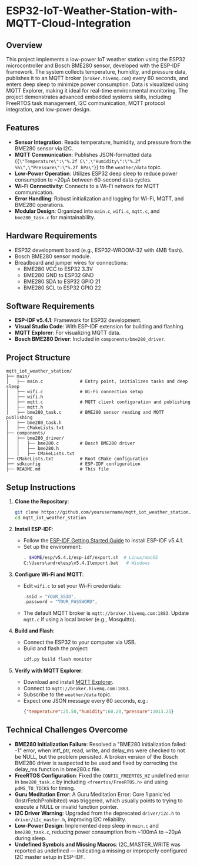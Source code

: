 # ESP32-IoT-Weather-Station-with-MQTT-Cloud-Integration

## Overview
This project implements a low-power IoT weather station using the ESP32 microcontroller and Bosch BME280 sensor, developed with the ESP-IDF framework. The system collects temperature, humidity, and pressure data, publishes it to an MQTT broker (`broker.hivemq.com`) every 60 seconds, and enters deep sleep to minimize power consumption. Data is visualized using MQTT Explorer, making it ideal for real-time environmental monitoring. The project demonstrates advanced embedded systems skills, including FreeRTOS task management, I2C communication, MQTT protocol integration, and low-power design.

## Features
- **Sensor Integration**: Reads temperature, humidity, and pressure from the BME280 sensor via I2C.
- **MQTT Communication**: Publishes JSON-formatted data (`{\"Temperature\":\"%.2f C\",\"Humidity\":\"%.2f %%\",\"Pressure\":\"%.2f hPa\"}`) to the `weather/data` topic.
- **Low-Power Operation**: Utilizes ESP32 deep sleep to reduce power consumption to ~20µA between 60-second data cycles.
- **Wi-Fi Connectivity**: Connects to a Wi-Fi network for MQTT communication.
- **Error Handling**: Robust initialization and logging for Wi-Fi, MQTT, and BME280 operations.
- **Modular Design**: Organized into `main.c`, `wifi.c`, `mqtt.c`, and `bme280_task.c` for maintainability.

## Hardware Requirements
- ESP32 development board (e.g., ESP32-WROOM-32 with 4MB flash).
- Bosch BME280 sensor module.
- Breadboard and jumper wires for connections:
  - BME280 VCC to ESP32 3.3V
  - BME280 GND to ESP32 GND
  - BME280 SDA to ESP32 GPIO 21
  - BME280 SCL to ESP32 GPIO 22

## Software Requirements
- **ESP-IDF v5.4.1**: Framework for ESP32 development.
- **Visual Studio Code**: With ESP-IDF extension for building and flashing.
- **MQTT Explorer**: For visualizing MQTT data.
- **Bosch BME280 Driver**: Included in `components/bme280_driver`.

## Project Structure
```
mqtt_iot_weather_station/
├── main/
│   ├── main.c              # Entry point, initializes tasks and deep sleep
│   ├── wifi.c              # Wi-Fi connection setup
│   ├── wifi.h
│   ├── mqtt.c              # MQTT client configuration and publishing
│   ├── mqtt.h
│   ├── bme280_task.c       # BME280 sensor reading and MQTT publishing
│   ├── bme280_task.h
│   ├── CMakeLists.txt
├── components/
│   ├── bme280_driver/
│   │   ├── bme280.c        # Bosch BME280 driver
│   │   ├── bme280.h
│   │   ├── CMakeLists.txt
├── CMakeLists.txt          # Root CMake configuration
├── sdkconfig               # ESP-IDF configuration
├── README.md               # This file
```

## Setup Instructions
1. **Clone the Repository**:
   ```bash
   git clone https://github.com/yourusername/mqtt_iot_weather_station.git
   cd mqtt_iot_weather_station
   ```

2. **Install ESP-IDF**:
   - Follow the [ESP-IDF Getting Started Guide](https://docs.espressif.com/projects/esp-idf/en/v5.4.1/esp32/get-started/index.html) to install ESP-IDF v5.4.1.
   - Set up the environment:
     ```bash
     . $HOME/esp/v5.4.1/esp-idf/export.sh  # Linux/macOS
     C:\Users\andre\esp\v5.4.1\export.bat   # Windows
     ```

3. **Configure Wi-Fi and MQTT**:
   - Edit `wifi.c` to set your Wi-Fi credentials:
     ```c
     .ssid = "YOUR_SSID",
     .password = "YOUR_PASSWORD",
     ```
   - The default MQTT broker is `mqtt://broker.hivemq.com:1883`. Update `mqtt.c` if using a local broker (e.g., Mosquitto).

4. **Build and Flash**:
   - Connect the ESP32 to your computer via USB.
   - Build and flash the project:
     ```bash
     idf.py build flash monitor
     ```

5. **Verify with MQTT Explorer**:
   - Download and install [MQTT Explorer](https://mqtt-explorer.com/).
   - Connect to `mqtt://broker.hivemq.com:1883`.
   - Subscribe to the `weather/data` topic.
   - Expect one JSON message every 60 seconds, e.g.:
     ```json
     {"temperature":25.50,"humidity":60.20,"pressure":1013.25}
     ```

## Technical Challenges Overcome
- **BME280 Initialization Failure**: Resolved a "BME280 initialization failed: -1" error, when intf_ptr, read, write, and delay_ms were checked to not be NULL, but the problem persisted. A broken version of the Bosch BME280 driver is suspected to be used and fixed by correcting the delay_ms function in bme280.c file.
- **FreeRTOS Configuration**: Fixed the `CONFIG_FREERTOS_HZ` undefined error in `bme280_task.c` by including `<freertos/FreeRTOS.h>` and using `pdMS_TO_TICKS` for timing.
- **Guru Meditation Error**: A Guru Meditation Error: Core 1 panic'ed (InstrFetchProhibited) was triggered, which usually points to trying to execute a NULL or invalid function pointer.
- **I2C Driver Warning**: Upgraded from the deprecated `driver/i2c.h` to `driver/i2c_master.h`, improving I2C reliability.
- **Low-Power Design**: Implemented deep sleep in `main.c` and `bme280_task.c`, reducing power consumption from ~100mA to ~20µA during sleep.
- **Undefined Symbols and Missing Macros**: I2C_MASTER_WRITE was reported as undefined — indicating a missing or improperly configured I2C master setup in ESP-IDF.
